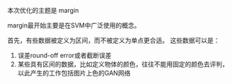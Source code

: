 本次优化的主题是 margin

margin最开始主要是在SVM中广泛使用的概念。

首先，有些数据被定义为区间，而不被定义为单点更合适。
这些数据可以是：

1. 误差round-off error或者截断误差
2. 某些具有区间的数据，比如定义物体的颜色，往往不能用固定的颜色去评判，以此产生的工作包括图片上色的GAN网络